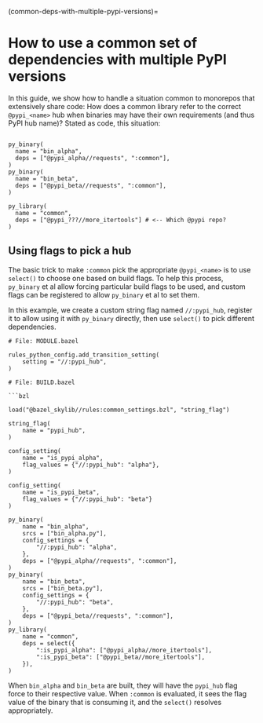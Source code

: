(common-deps-with-multiple-pypi-versions)=
# How to use a common set of dependencies with multiple PyPI versions

In this guide, we show how to handle a situation common to monorepos
that extensively share code: How does a common library refer to the correct
`@pypi_<name>` hub when binaries may have their own requirements (and thus
PyPI hub name)? Stated as code, this situation:

```bzl

py_binary(
  name = "bin_alpha",
  deps = ["@pypi_alpha//requests", ":common"],
)
py_binary(
  name = "bin_beta",
  deps = ["@pypi_beta//requests", ":common"],
)

py_library(
  name = "common",
  deps = ["@pypi_???//more_itertools"] # <-- Which @pypi repo?
)
```

## Using flags to pick a hub

The basic trick to make `:common` pick the appropriate `@pypi_<name>` is to use
`select()` to choose one based on build flags. To help this process, `py_binary`
et al allow forcing particular build flags to be used, and custom flags can be
registered to allow `py_binary` et al to set them.

In this example, we create a custom string flag named `//:pypi_hub`,
register it to allow using it with `py_binary` directly, then use `select()`
to pick different dependencies.

```bzl
# File: MODULE.bazel

rules_python_config.add_transition_setting(
    setting = "//:pypi_hub",
)

# File: BUILD.bazel

```bzl

load("@bazel_skylib//rules:common_settings.bzl", "string_flag")

string_flag(
    name = "pypi_hub",
)

config_setting(
    name = "is_pypi_alpha",
    flag_values = {"//:pypi_hub": "alpha"},
)

config_setting(
    name = "is_pypi_beta",
    flag_values = {"//:pypi_hub": "beta"}
)

py_binary(
    name = "bin_alpha",
    srcs = ["bin_alpha.py"],
    config_settings = {
        "//:pypi_hub": "alpha",
    },
    deps = ["@pypi_alpha//requests", ":common"],
)
py_binary(
    name = "bin_beta",
    srcs = ["bin_beta.py"],
    config_settings = {
        "//:pypi_hub": "beta",
    },
    deps = ["@pypi_beta//requests", ":common"],
)
py_library(
    name = "common",
    deps = select({
        ":is_pypi_alpha": ["@pypi_alpha//more_itertools"],
        ":is_pypi_beta": ["@pypi_beta//more_itertools"],
    }),
)
```

When `bin_alpha` and `bin_beta` are built, they will have the `pypi_hub`
flag force to their respective value. When `:common` is evaluated, it sees
the flag value of the binary that is consuming it, and the `select()` resolves
appropriately.
